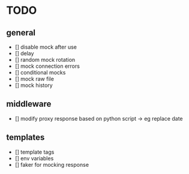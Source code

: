 # TODO
## general
- [] disable mock after use
- [] delay
- [] random mock rotation
- [] mock connection errors
- [] conditional mocks
- [] mock raw file
- [] mock history

## middleware
- [] modify proxy response based on python script -> eg replace date

## templates
- [] template tags
- [] env variables
- [] faker for mocking response